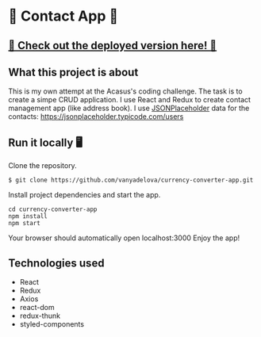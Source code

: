 # 📖  Contact App 📖 
## [ 📘 Check out the deployed version here! 📘](https://currency-converterapp.netlify.com/)

## What this project is about
This is my own attempt at the Acasus's coding challenge. The task is to create a simpe CRUD application. I use React and Redux to create contact management app (like address book). I use [JSONPlaceholder](https://jsonplaceholder.typicode.com/) data for the contacts: https://jsonplaceholder.typicode.com/users


## Run it locally 🖥

Clone the repository.
```
$ git clone https://github.com/vanyadelova/currency-converter-app.git
```
Install project dependencies and start the app.

```
cd currency-converter-app
npm install
npm start
```

Your browser should automatically open localhost:3000 Enjoy the app!


## Technologies used

- React
- Redux
- Axios
- react-dom
- redux-thunk
- styled-components






